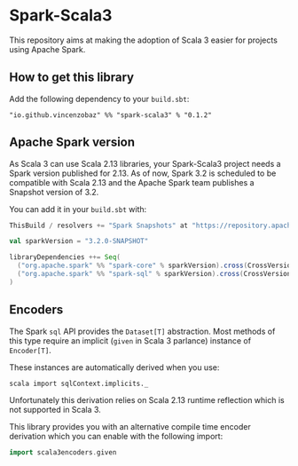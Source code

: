 # Spark-Scala3

This repository aims at making the adoption of Scala 3 easier for projects using
Apache Spark.

## How to get this library

Add the following dependency to your `build.sbt`:

```
"io.github.vincenzobaz" %% "spark-scala3" % "0.1.2"
```

## Apache Spark version

As Scala 3 can use Scala 2.13 libraries, your Spark-Scala3 project needs a Spark
version published for 2.13. As of now, Spark 3.2 is scheduled to be compatible
with Scala 2.13 and the Apache Spark team publishes a Snapshot version of 3.2.

You can add it in your `build.sbt` with:

```scala
ThisBuild / resolvers += "Spark Snapshots" at "https://repository.apache.org/content/repositories/snapshots"

val sparkVersion = "3.2.0-SNAPSHOT"

libraryDependencies ++= Seq(
  ("org.apache.spark" %% "spark-core" % sparkVersion).cross(CrossVersion.for3Use2_13),
  ("org.apache.spark" %% "spark-sql" % sparkVersion).cross(CrossVersion.for3Use2_13)
)
```

## Encoders

The Spark `sql` API provides the `Dataset[T]` abstraction. Most methods of this
type require an implicit (`given` in Scala 3 parlance) instance of `Encoder[T]`.

These instances are automatically derived when you use:

```
scala import sqlContext.implicits._
```

Unfortunately this derivation relies on Scala 2.13 runtime reflection which is
not supported in Scala 3.

This library provides you with an alternative compile time encoder derivation which
you can enable with the following import:

```scala
import scala3encoders.given
```




